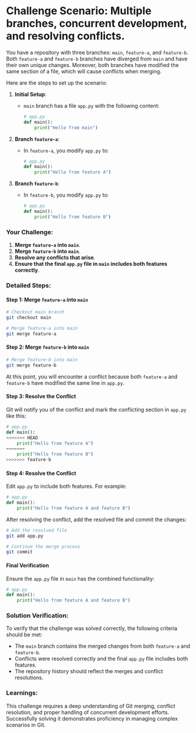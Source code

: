 # Challenge Scenario: Multiple branches, concurrent development, and resolving conflicts.

You have a repository with three branches: `main`, `feature-a`, and `feature-b`. Both `feature-a` and `feature-b` branches have diverged from `main` and have their own unique changes. Moreover, both branches have modified the same section of a file, which will cause conflicts when merging.

Here are the steps to set up the scenario:

1. **Initial Setup**:
   - `main` branch has a file `app.py` with the following content:
     ```python
     # app.py
     def main():
         print("Hello from main")
     ```

2. **Branch `feature-a`**:
   - In `feature-a`, you modify `app.py` to:
     ```python
     # app.py
     def main():
         print("Hello from feature A")
     ```

3. **Branch `feature-b`**:
   - In `feature-b`, you modify `app.py` to:
     ```python
     # app.py
     def main():
         print("Hello from feature B")
     ```

### Your Challenge:

1. **Merge `feature-a` into `main`**.
2. **Merge `feature-b` into `main`**.
3. **Resolve any conflicts that arise**.
4. **Ensure that the final `app.py` file in `main` includes both features correctly**.

### Detailed Steps:

#### Step 1: Merge `feature-a` into `main`

```sh
# Checkout main branch
git checkout main

# Merge feature-a into main
git merge feature-a
```

#### Step 2: Merge `feature-b` into `main`

```sh
# Merge feature-b into main
git merge feature-b
```

At this point, you will encounter a conflict because both `feature-a` and `feature-b` have modified the same line in `app.py`.

#### Step 3: Resolve the Conflict

Git will notify you of the conflict and mark the conflicting section in `app.py` like this:

```python
# app.py
def main():
<<<<<<< HEAD
    print("Hello from feature A")
=======
    print("Hello from feature B")
>>>>>>> feature-b
```

#### Step 4: Resolve the Conflict

Edit `app.py` to include both features. For example:

```python
# app.py
def main():
    print("Hello from feature A and feature B")
```

After resolving the conflict, add the resolved file and commit the changes:

```sh
# Add the resolved file
git add app.py

# Continue the merge process
git commit
```

#### Final Verification

Ensure the `app.py` file in `main` has the combined functionality:

```python
# app.py
def main():
    print("Hello from feature A and feature B")
```

### Solution Verification:

To verify that the challenge was solved correctly, the following criteria should be met:
- The `main` branch contains the merged changes from both `feature-a` and `feature-b`.
- Conflicts were resolved correctly and the final `app.py` file includes both features.
- The repository history should reflect the merges and conflict resolutions.

### Learnings:

This challenge requires a deep understanding of Git merging, conflict resolution, and proper handling of concurrent development efforts. Successfully solving it demonstrates proficiency in managing complex scenarios in Git.
